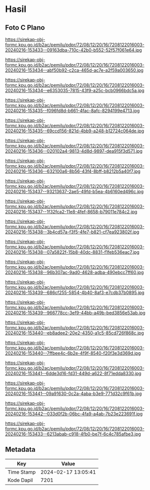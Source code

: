 # Hasil

## Foto C Plano

https://sirekap-obj-formc.kpu.go.id/b2ac/pemilu/pdpr/72/08/12/20/16/7208122016003-20240216-153433--09163dba-710c-42b0-b552-52f57f061e64.jpg

https://sirekap-obj-formc.kpu.go.id/b2ac/pemilu/pdpr/72/08/12/20/16/7208122016003-20240216-153434--abf50b92-c2ca-465d-ac7e-a2f59a003650.jpg

https://sirekap-obj-formc.kpu.go.id/b2ac/pemilu/pdpr/72/08/12/20/16/7208122016003-20240216-153434--e6353035-7815-43f9-a25c-bcb0966bdc5a.jpg

https://sirekap-obj-formc.kpu.go.id/b2ac/pemilu/pdpr/72/08/12/20/16/7208122016003-20240216-153435--f096fd8d-b661-4fac-8afc-8294199e4713.jpg

https://sirekap-obj-formc.kpu.go.id/b2ac/pemilu/pdpr/72/08/12/20/16/7208122016003-20240216-153435--69ccd156-821d-4bb9-a248-b12724c064de.jpg

https://sirekap-obj-formc.kpu.go.id/b2ac/pemilu/pdpr/72/08/12/20/16/7208122016003-20240216-153436--020102a4-9813-4d8d-9897-dea915f3d571.jpg

https://sirekap-obj-formc.kpu.go.id/b2ac/pemilu/pdpr/72/08/12/20/16/7208122016003-20240216-153436--632100a6-8b56-43f4-8bff-b8212b5a40f7.jpg

https://sirekap-obj-formc.kpu.go.id/b2ac/pemilu/pdpr/72/08/12/20/16/7208122016003-20240216-153437--93213637-2ae5-49fd-b5ea-4b6160ed496c.jpg

https://sirekap-obj-formc.kpu.go.id/b2ac/pemilu/pdpr/72/08/12/20/16/7208122016003-20240216-153437--1f32fca2-11e8-4fef-8658-b79011e784c2.jpg

https://sirekap-obj-formc.kpu.go.id/b2ac/pemilu/pdpr/72/08/12/20/16/7208122016003-20240216-153438--3b4cd57a-f3f5-4fe7-b821-cf7ea923802f.jpg

https://sirekap-obj-formc.kpu.go.id/b2ac/pemilu/pdpr/72/08/12/20/16/7208122016003-20240216-153438--07a5822f-15b8-40dc-8831-f1feb536eac7.jpg

https://sirekap-obj-formc.kpu.go.id/b2ac/pemilu/pdpr/72/08/12/20/16/7208122016003-20240216-153438--96b307ac-9ad0-4628-adba-490ebcc7ff60.jpg

https://sirekap-obj-formc.kpu.go.id/b2ac/pemilu/pdpr/72/08/12/20/16/7208122016003-20240216-153439--686cf255-5854-4b40-8af3-e7cdb37b0895.jpg

https://sirekap-obj-formc.kpu.go.id/b2ac/pemilu/pdpr/72/08/12/20/16/7208122016003-20240216-153439--966778cc-3ef9-44bb-a49b-bed3856e53ab.jpg

https://sirekap-obj-formc.kpu.go.id/b2ac/pemilu/pdpr/72/08/12/20/16/7208122016003-20240216-153440--eb8adee2-20e2-4350-a1c5-85cd726f868c.jpg

https://sirekap-obj-formc.kpu.go.id/b2ac/pemilu/pdpr/72/08/12/20/16/7208122016003-20240216-153440--7ffbee4c-6b2e-4f9f-8540-f20f3e3d369d.jpg

https://sirekap-obj-formc.kpu.go.id/b2ac/pemilu/pdpr/72/08/12/20/16/7208122016003-20240216-153441--6dde3d16-fd31-449d-a622-8f71edda8330.jpg

https://sirekap-obj-formc.kpu.go.id/b2ac/pemilu/pdpr/72/08/12/20/16/7208122016003-20240216-153441--09a91630-0c2a-4aba-b3e9-771d32c9f61b.jpg

https://sirekap-obj-formc.kpu.go.id/b2ac/pemilu/pdpr/72/08/12/20/16/7208122016003-20240216-153442--033d0f2b-06bc-4fa9-a4ab-7b23e223691f.jpg

https://sirekap-obj-formc.kpu.go.id/b2ac/pemilu/pdpr/72/08/12/20/16/7208122016003-20240216-153433--6213abab-c918-4fb0-be7f-6c4c785afbe3.jpg


## Metadata

| Key        | Value               |
| ---------- | ------------------- |
| Time Stamp | 2024-02-17 13:05:41 |
| Kode Dapil | 7201                |



